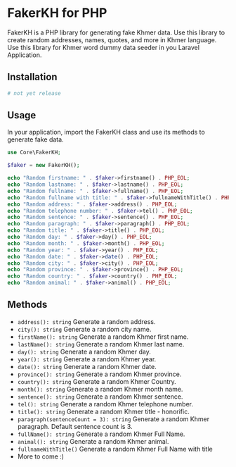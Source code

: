 # FakerKH​ for PHP

FakerKH is a PHP library for generating fake Khmer data.
Use this library to create random addresses, names, quotes, and more in Khmer language. 
Use this library for Khmer word dummy data seeder in you Laravel Application.

## Installation

```bash
# not yet release
```

## Usage

In your application, import the FakerKH class and use its methods to generate fake data.

```php
use Core\FakerKH;

$faker = new FakerKH();

echo "Random firstname: " . $faker->firstname() . PHP_EOL;
echo "Random lastname: " . $faker->lastname() . PHP_EOL;
echo "Random fullname: " . $faker->fullname() . PHP_EOL;
echo "Random fullname with title: " . $faker->fullnameWithTitle() . PHP_EOL;
echo "Random address: " . $faker->address() . PHP_EOL;
echo "Random telephone number: " . $faker->tel() . PHP_EOL;
echo "Random sentence: " . $faker->sentence() . PHP_EOL;
echo "Random paragraph: " . $faker->paragraph() . PHP_EOL;
echo "Random title: " . $faker->title() . PHP_EOL;
echo "Random day: " . $faker->day() . PHP_EOL;
echo "Random month: " . $faker->month() . PHP_EOL;
echo "Random year: " . $faker->year() . PHP_EOL;
echo "Random date: " . $faker->date() . PHP_EOL;
echo "Random city: " . $faker->city() . PHP_EOL;
echo "Random province: " . $faker->province() . PHP_EOL;
echo "Random country: " . $faker->country() . PHP_EOL;
echo "Random animal: " . $faker->animal() . PHP_EOL;
```

## Methods

- `address(): string` Generate a random address.
- `city(): string` Generate a random city name.
- `firstName(): string` Generate a random Khmer first name.
- `lastName(): string` Generate a random Khmer last name.
- `day(): string` Generate a random Khmer day.
- `year(): string` Generate a random Khmer year.
- `date(): string` Generate a random Khmer date.
- `province(): string` Generate a random Khmer province.
- `country(): string` Generate a random Khmer Country.
- `month(): string` Generate a random Khmer month name.
- `sentence(): string` Generate a random Khmer sentence.
- `tel(): string` Generate a random Khmer telephone number.
- `title(): string` Generate a random Khmer title - honorific.
- `paragraph(sentenceCount = 3): string` Generate a random Khmer paragraph. Default sentence count is 3.
- `fullName(): string` Generate a random Khmer Full Name.
- `animal(): string` Generate a random Khmer animal.
- `fullnameWithTitle()` Generate a random Khmer Full Name with title
- More to come :)
